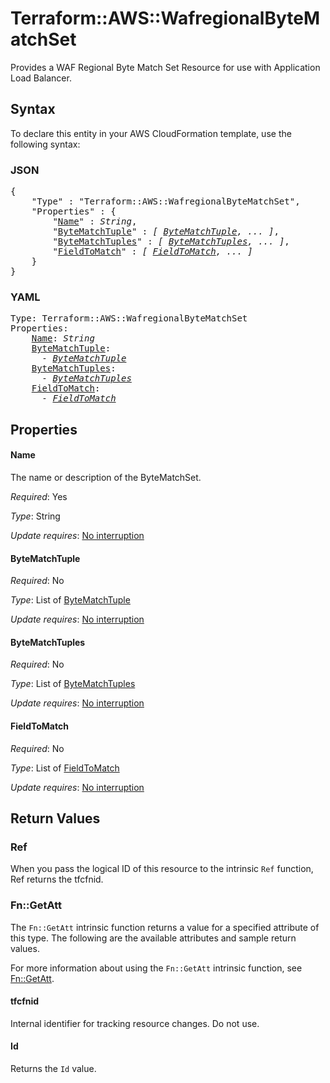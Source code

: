 # Terraform::AWS::WafregionalByteMatchSet

Provides a WAF Regional Byte Match Set Resource for use with Application Load Balancer.

## Syntax

To declare this entity in your AWS CloudFormation template, use the following syntax:

### JSON

<pre>
{
    "Type" : "Terraform::AWS::WafregionalByteMatchSet",
    "Properties" : {
        "<a href="#name" title="Name">Name</a>" : <i>String</i>,
        "<a href="#bytematchtuple" title="ByteMatchTuple">ByteMatchTuple</a>" : <i>[ <a href="bytematchtuple.md">ByteMatchTuple</a>, ... ]</i>,
        "<a href="#bytematchtuples" title="ByteMatchTuples">ByteMatchTuples</a>" : <i>[ <a href="bytematchtuples.md">ByteMatchTuples</a>, ... ]</i>,
        "<a href="#fieldtomatch" title="FieldToMatch">FieldToMatch</a>" : <i>[ <a href="fieldtomatch.md">FieldToMatch</a>, ... ]</i>
    }
}
</pre>

### YAML

<pre>
Type: Terraform::AWS::WafregionalByteMatchSet
Properties:
    <a href="#name" title="Name">Name</a>: <i>String</i>
    <a href="#bytematchtuple" title="ByteMatchTuple">ByteMatchTuple</a>: <i>
      - <a href="bytematchtuple.md">ByteMatchTuple</a></i>
    <a href="#bytematchtuples" title="ByteMatchTuples">ByteMatchTuples</a>: <i>
      - <a href="bytematchtuples.md">ByteMatchTuples</a></i>
    <a href="#fieldtomatch" title="FieldToMatch">FieldToMatch</a>: <i>
      - <a href="fieldtomatch.md">FieldToMatch</a></i>
</pre>

## Properties

#### Name

The name or description of the ByteMatchSet.

_Required_: Yes

_Type_: String

_Update requires_: [No interruption](https://docs.aws.amazon.com/AWSCloudFormation/latest/UserGuide/using-cfn-updating-stacks-update-behaviors.html#update-no-interrupt)

#### ByteMatchTuple

_Required_: No

_Type_: List of <a href="bytematchtuple.md">ByteMatchTuple</a>

_Update requires_: [No interruption](https://docs.aws.amazon.com/AWSCloudFormation/latest/UserGuide/using-cfn-updating-stacks-update-behaviors.html#update-no-interrupt)

#### ByteMatchTuples

_Required_: No

_Type_: List of <a href="bytematchtuples.md">ByteMatchTuples</a>

_Update requires_: [No interruption](https://docs.aws.amazon.com/AWSCloudFormation/latest/UserGuide/using-cfn-updating-stacks-update-behaviors.html#update-no-interrupt)

#### FieldToMatch

_Required_: No

_Type_: List of <a href="fieldtomatch.md">FieldToMatch</a>

_Update requires_: [No interruption](https://docs.aws.amazon.com/AWSCloudFormation/latest/UserGuide/using-cfn-updating-stacks-update-behaviors.html#update-no-interrupt)

## Return Values

### Ref

When you pass the logical ID of this resource to the intrinsic `Ref` function, Ref returns the tfcfnid.

### Fn::GetAtt

The `Fn::GetAtt` intrinsic function returns a value for a specified attribute of this type. The following are the available attributes and sample return values.

For more information about using the `Fn::GetAtt` intrinsic function, see [Fn::GetAtt](https://docs.aws.amazon.com/AWSCloudFormation/latest/UserGuide/intrinsic-function-reference-getatt.html).

#### tfcfnid

Internal identifier for tracking resource changes. Do not use.

#### Id

Returns the <code>Id</code> value.

